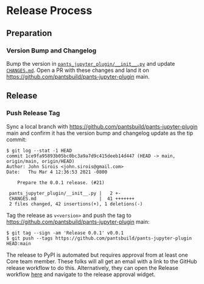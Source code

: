 # Release Process

## Preparation

### Version Bump and Changelog

Bump the version in [`pants_jupyter_plugin/__init__.py`](pants_jupyter_plugin/__init__.py) and
update [`CHANGES.md`](CHANGES.md). Open a PR with these changes and land it on
https://github.com/pantsbuild/pants-jupyter-plugin main.

## Release

### Push Release Tag

Sync a local branch with https://github.com/pantsbuild/pants-jupyter-plugin main and confirm it has
the version bump and changelog update as the tip commit:

```
$ git log --stat -1 HEAD
commit 1ce9fa95893b05bc0bc3a9a7d9c415deeb14d447 (HEAD -> main, origin/main, origin/HEAD)
Author: John Sirois <john.sirois@gmail.com>
Date:   Thu Mar 4 12:36:53 2021 -0800

    Prepare the 0.0.1 release. (#21)

 pants_jupyter_plugin/__init__.py |   2 +-
 CHANGES.md                       |  41 +++++++
 2 files changed, 42 insertions(+), 1 deletions(-)
```

Tag the release as `v<version>` and push the tag to
https://github.com/pantsbuild/pants-jupyter-plugin main:

```
$ git tag --sign -am 'Release 0.0.1' v0.0.1
$ git push --tags https://github.com/pantsbuild/pants-jupyter-plugin HEAD:main
```

The release to PyPI is automated but requires approval from at least one Core team member. These
folks will all get an email with a link to the GitHub release workflow to do this. Alternatively,
they can open the Release workflow
[here](https://github.com/pantsbuild/pants-jupyter-plugin/actions?query=workflow%3ARelease) and
navigate to the release approval widget.

